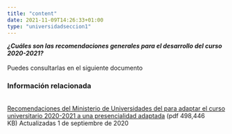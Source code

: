 ```yaml
---
title: "content"
date: 2021-11-09T14:26:33+01:00
type: "universidadseccion1"
---
```

***¿Cuáles son las recomendaciones generales para el desarrollo del curso 2020-2021?***
<br/><br/>
Puedes consultarlas en el siguiente documento
    <div class="row"> 
		<div class="col-12 box_card_title d-flex"> 
			<h3 class="title_separador"><i class="fas fa-download"></i>Información relacionada</h3> 
		</div> 
		<div class="col-lg-12 cards_download_cnt">  
			<span class="txt"><a title="Ir a 'Recomendaciones del Ministerio de Universidades del para adaptar el curso universitario 2020-2021 a una presencialidad adaptada', en ventana nueva" target="_blank" href="{{<siteurl>}}documentos/pdf/medidas_estrategicas/covid19/universidad-y-covid19/Recomendaciones_del_Ministerio_de_Universidades_para_adaptar_curso.pdf" rel="noopener">Recomendaciones del Ministerio de Universidades del para adaptar el curso universitario 2020-2021 a una presencialidad adaptada</a><span>&nbsp;</span><span title="pdf 498,446 KB" class="tamaTipo">(pdf 498,446 KB)</span>&nbsp;Actualizadas 1 de septiembre de 2020</span>
			</div> 
	</div>